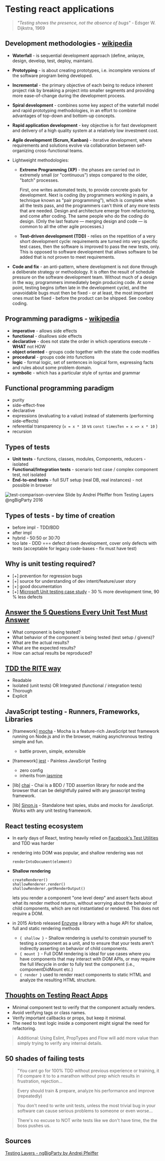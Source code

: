 # Testing react applications


> *"Testing shows the presence, not the absence of bugs"* - Edsger W. Dijkstra, 1969


## Development methodologies - [wikipedia](https://en.wikipedia.org/wiki/Software_development_process)

* **Waterfall** - is sequential development approach (define, anlayze, design, develop, test, deploy, maintain).
* **Prototyping** - is about creating prototypes, i.e. incomplete versions of the software program being developed.
* **Incremental** - the primary objective of each being to reduce inherent project risk by breaking a project into smaller segments and providing more ease-of-change during the development process.
* **Spiral development** - combines some key aspect of the waterfall model and rapid prototyping methodologies, in an effort to combine advantages of top-down and bottom-up concepts.
* **Rapid application development** - key objective is for fast development and delivery of a high quality system at a relatively low investment cost.
* **Agile development (Scrum, Kanban)** - iterative development, where requirements and solutions evolve via collaboration between self-organizing cross-functional teams.
* Lightweight methodologies: 

    * **Extreme Programming (XP)** - the phases are carried out in extremely small (or "continuous") steps compared to the older, "batch" processes. 
      
      First, one writes automated tests, to provide concrete goals for development. Next is coding (by programmers working in pairs, a technique known as "pair programming"), which is complete when all the tests pass, and the programmers can't think of any more tests that are needed. Design and architecture emerge from refactoring, and come after coding. The same people who do the coding do design. (Only the last feature — merging design and code — is common to all the other agile processes.)
    
    * **Test-driven development (TDD)** -  relies on the repetition of a very short development cycle: requirements are turned into very specific test cases, then the software is improved to pass the new tests, only. This is opposed to software development that allows software to be added that is not proven to meet requirements.

* **Code and fix** - an anti-pattern, where development is not done through a deliberate strategy or methodology. It is often the result of schedule pressure on the software development team. Without much of a design in the way, programmers immediately begin producing code. At some point, testing begins (often late in the development cycle), and the unavoidable bugs must then be fixed - or at least, the most important ones must be fixed - before the product can be shipped. See cowboy coding.

## Programming paradigms - [wikipedia](https://en.wikipedia.org/wiki/Programming_paradigm)

* **imperative** - allows side effects
* **functional** - disallows side effects
* **declarative** - does not state the order in which operations execute - **WHAT** not HOW
* **object oriented** - groups code together with the state the code modifies
* **procedural** - groups code into functions
* **logic** - formal logic, set of sentences in logical form, expressing facts and rules about some problem domain.
* **symbolic** - which has a particular style of syntax and grammar


## Functional programming paradigm

* purity
* side-effect-free
* declarative
* expressions (evaluating to a value) instead of statements (performing side-effects)
* referential transparency (`x = x * 10` vs `const timesTen = x => x * 10` )
* recursion

## Types of tests

* **Unit tests** - functions, classes, modules, Components, reducers - isolated
* **Functional/Integration tests** - scenario test case / complex component test, not isolated
* **End-to-end tests** - full SUT setup (real DB, real instances) - not possible in browser

![test-comparison-overview](http://i.imgur.com/AFwSuXn.png)
   Slide by Andrei Pfeiffer from Testing Layers @ngBigParty 2016 


## Types of tests - by time of creation

* before impl - TDD/BDD
* after impl
* hybrid - 50:50 or 30:70
* too late - DDD === defect driven development, cover only defects with tests (acceptable for legacy code-bases - fix must have test)

## Why is unit testing required?

* [+] prevention for regression bugs
* [+] source for understanding of dev intent/feature/user story
* [+] good documentation
* [+] [Microsoft Unit testing case study](http://collaboration.csc.ncsu.edu/laurie/Papers/Unit_testing_cameraReady.pdf) - 30 % more development time, 90 % less defects

## [Answer the 5 Questions Every Unit Test Must Answer](https://medium.com/javascript-scene/what-every-unit-test-needs-f6cd34d9836d#.reqots18y)

* What component is being tested?
* What behavior of the component is being tested (test setup / givens)?
* What are the actual results?
* What are the expected results?
* How can actual results be reproduced?

## [TDD the RITE way](https://medium.com/javascript-scene/tdd-the-rite-way-53c9b46f45e3#.qbn437p06)

* Readable
* Isolated (unit tests) OR Integrated (functional / integration tests)
* Thorough
* Explicit


## JavaScript testing - Runners, Frameworks, Libraries

* [framework] [mocha](https://mochajs.org/) - Mocha is a feature-rich JavaScript test framework running on Node.js and in the browser, making asynchronous testing simple and fun. 
  * battle proven, simple, extensible

* [framework] [jest](https://facebook.github.io/jest/) - Painless JavaScript Testing
  * zero config
  * inherits from [jasmine](https://jasmine.github.io/)

* [lib] [chai](http://chaijs.com/) - Chai is a BDD / TDD assertion library for node and the browser that can be delightfully paired with any javascript testing framework.

* [lib] [Sinon.js](http://sinonjs.org/) - Standalone test spies, stubs and mocks for JavaScript. Works with any unit testing framework.


## React testing ecosystem

* In early days of React, testing heavily relied on [Facebook's Test Utilities](https://facebook.github.io/react/docs/test-utils.html) and TDD was harder
* rendering into DOM was popular, and shallow rendering was not

  ```
  renderIntoDocument(element)
  ```

* **Shallow rendering**

  ```
  createRenderer()
  shallowRenderer.render()
  shallowRenderer.getRenderOutput()
  ```

  lets you render a component "one level deep" and assert facts about what its render method returns, without worrying about the behavior of child components, which are not instantiated or rendered. This does not require a DOM.

* in 2015 Airbnb released [Enzyme](http://airbnb.io/enzyme/index.html) a library with a huge API for shallow, full and static rendering methods

  * `{ shallow }` - Shallow rendering is useful to constrain yourself to testing a component as a unit, and to ensure that your tests aren't indirectly asserting on behavior of child components.
  * `{ mount }` - Full DOM rendering is ideal for use cases where you have components that may interact with DOM APIs, or may require the full lifecycle in order to fully test the component (i.e., componentDidMount etc.)
  * `{ render }` used to render react components to static HTML and analyze the resulting HTML structure.

## [Thoughts on Testing React Apps](https://medium.com/javascript-inside/some-thoughts-on-testing-react-redux-applications-8571fbc1b78f#.buzqpv62v)

* Minimal component test to verify that the component actually renders.
* Avoid verifying tags or class names.
* Verify important callbacks or props, but keep it minimal.
* The need to test logic inside a component might signal the need for refactoring.

> Additional: Using Eslint, PropTypes and Flow will add more value than simply trying to verify any internal details.

## 50 shades of failing tests


> "You cant go for 100% TDD without previous experience or training, it I'd compare it to to a marathon without prep which results in frustration, rejection...

> Every should train & prepare, analyze his performance and improve (repeatedly)

> You don't need to write unit tests, unless the most trivial bug in your software can cause serious problems to someone or even worse...

> There's no excuse to NOT write tests like we don't have time, the the boss pushes us.

## Sources

[Testing Layers - ngBigParty by Andrei Pfeiffer](https://speakerdeck.com/andreipfeiffer/testing-layers-ngbigparty)
